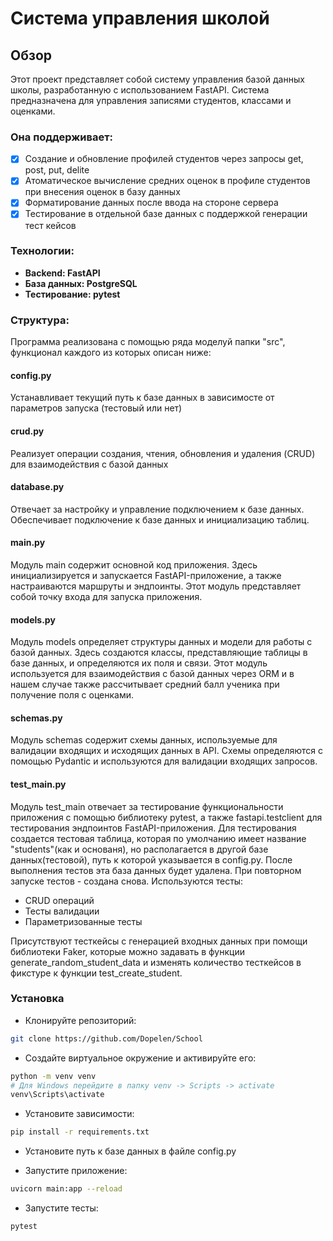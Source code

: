 # Система управления школой
## Обзор
Этот проект представляет собой систему управления базой данных школы, разработанную с использованием FastAPI. 
Система предназначена для управления записями студентов, классами и оценками. 
### Она поддерживает:
- [x] Создание и обновление профилей студентов через запросы get, post, put, delite
- [x] Атоматическое вычисление средних оценок в профиле студентов при внесения оценок в базу данных
- [x] Форматирование данных после ввода на стороне сервера
- [x] Тестирование в отдельной базе данных с поддержкой генерации тест кейсов

### Технологии:
- **Backend: FastAPI**
- **База данных: PostgreSQL**
- **Тестирование: pytest**

### Структура:

Программа реализована с помощью ряда моделуй папки "src", функционал каждого из которых описан ниже:

#### сonfig.py
Устанавливает текущий путь к базе данных в зависимосте от параметров запуска (тестовый или нет)

#### crud.py
Реализует операции создания, чтения, обновления и удаления (CRUD) для взаимодействия с базой данных

#### database.py
Отвечает за настройку и управление подключением к базе данных.
Обеспечивает подключение к базе данных и инициализацию таблиц.

#### main.py
Модуль main содержит основной код приложения. 
Здесь инициализируется и запускается FastAPI-приложение, а также настраиваются маршруты и эндпоинты. 
Этот модуль представляет собой точку входа для запуска приложения.

#### models.py
Модуль models определяет структуры данных и модели для работы с базой данных. 
Здесь создаются классы, представляющие таблицы в базе данных, и определяются их поля и связи. 
Этот модуль используется для взаимодействия с базой данных через ORM и в нашем случае также рассчитывает средний балл ученика при получение поля с оценками.

#### schemas.py
Модуль schemas содержит схемы данных, используемые для валидации входящих и исходящих данных в API. 
Схемы определяются с помощью Pydantic и используются для валидации входящих запросов.

#### test_main.py
Модуль test_main отвечает за тестирование функциональности приложения с помощью библиотеку pytest, а также fastapi.testclient для тестирования эндпоинтов FastAPI-приложения.
Для тестирования создается тестовая таблица, которая по умолчанию имеет название "students"(как и основаня), но располагается в другой базе данных(тестовой), путь к которой указывается в config.py.
После выполнения тестов эта база данных будет удалена. При повторном запуске тестов - создана снова.
Используются тесты:
- CRUD операций
- Тесты валидации
- Параметризованные тесты

Присутствуют тесткейсы с генерацией входных данных при помощи библиотеки Faker, которые можно задавать в функции generate_random_student_data и изменять количество тесткейсов в фикстуре к функции test_create_student.


### Установка 

- Клонируйте репозиторий:
```bash
git clone https://github.com/Dopelen/School
```

- Создайте виртуальное окружение и активируйте его:
```bash
python -m venv venv
# Для Windows перейдите в папку venv -> Scripts -> activate
venv\Scripts\activate
```

- Установите зависимости:
```bash
pip install -r requirements.txt
```

- Установите путь к базе данных в файле config.py

- Запустите приложение:
```bash
uvicorn main:app --reload
```

- Запустите тесты:
```bash
pytest
```

